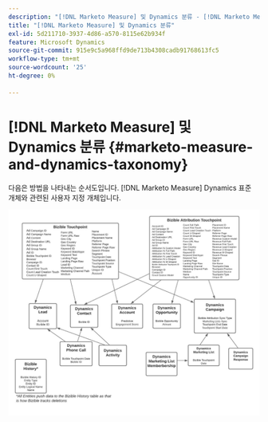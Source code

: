 ```yaml
---
description: "[!DNL Marketo Measure] 및 Dynamics 분류 - [!DNL Marketo Measure]"
title: "[!DNL Marketo Measure] 및 Dynamics 분류"
exl-id: 5d211710-3937-4d86-a570-8115e62b934f
feature: Microsoft Dynamics
source-git-commit: 915e9c5a968ffd9de713b4308cadb91768613fc5
workflow-type: tm+mt
source-wordcount: '25'
ht-degree: 0%

---
```


# [!DNL Marketo Measure] 및 Dynamics 분류 {#marketo-measure-and-dynamics-taxonomy}

다음은 방법을 나타내는 순서도입니다. [!DNL Marketo Measure] Dynamics 표준 개체와 관련된 사용자 지정 개체입니다.<p>

![](assets/bizible-and-dynamics-taxonomy-1.png)
